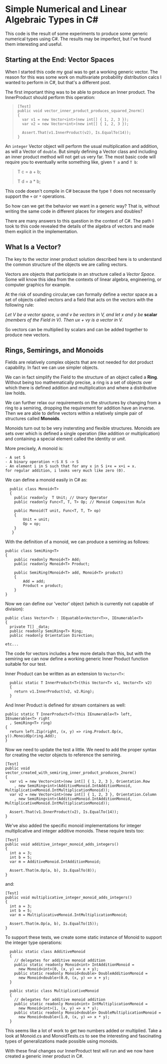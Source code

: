 # Simple Numerical and Linear Algebraic Types in C# #
This code is the result of some experiments to produce some generic numerical types using C#. The results may be imperfect, but I've found them interesting and useful.

## Starting at the End: Vector Spaces ##
When I started this code my goal was to get a working generic vector.  The reason for this was some work on multivariate probability distribution calcs I wanted to perform in C#, but that's a different post.

The first important thing was to be able to produce an Inner product.  The InnerProduct should perform this operation:

>     [Test]
>     public void vector_inner_product_produces_squared_2norm()
>     {
>       var v1 = new Vector<int>(new int[] { 1, 2, 3 });      
>       var v2 = new Vector<int>(new int[] { 1, 2, 3 }); 
> 
>       Assert.That(v1.InnerProduct(v2), Is.EqualTo(14));
>     }
> 

An `integer` Vector object will perform the usual multiplication and addition, as will a Vector of `double`.  But simply defining a Vector<T> class and including an inner product method will not get us very far.  The most basic code will require you to eventually write something like, given `T a` and `T b`:

> T c = a + b;
>
> T d = a * b;

This code doesn't compile in C# because the type `T` does not necessarily support the `+` or `*` operations.

So how can we get the behavior we want in a generic way?  That is, without writing the same code in different places for integers and doubles? 

There are many answers to this question in the context of C#.  The path I took to this code revealed the details of the algebra of vectors and made them explicit in the implementation.

## What Is a Vector? ##
The key to the vector inner product solution described here is to understand the common structure of the objects we are calling vectors.

Vectors are objects that participate in an structure called a *Vector Space*.  Some will know this idea from the contexts of linear algebra, engineering, or computer graphics for example.

At the risk of sounding circular,we can formally define a vector space as a set of objects called vectors and a field that acts on the vectors with the following rule:

*Let V be a vector space, u and v be vectors in V, and let x and y be* **scalar** 
*(members of the Field in V). Then ux + vy is a vector in V.* 

So vectors can be multiplied by scalars and can be added together to produce new vectors.

## Rings, Semirings, and Monoids ##
Fields are relatively complex objects that are not needed for dot product capability. In fact we can use simpler objects.  

We can in fact simplify the Field to the structure of an object called a **Ring**.  Without being too mathematically precise, a ring is a set of objects over which there is defined addition and multiplication and where a distributive law holds.

We can further relax our requirements on the structures by changing from a ring to a semiring, dropping the requirement for addition have an inverse.  Then we are able to define vectors within a relatively simple pair of structures called **Monoids**.

Monoids turn out to be very instersting and flexible structures.  Monoids are sets over which is defined a single operation (like addition or multiplication) and containing a special element called the identity or *unit*.

More precisely, A monoid is:

	- A set S
	- A binary operation +:S X S -> S
	- An element i in S such that for any x in S i+x = x+i = x.  
	for regular addition, i looks very much like zero (0).

We can define a monoid easily in C\# as:

      public class Monoid<T>
      {
    	public readonly  T Unit; // Unary Operator
    	public readonly Func<T, T, T> Op; // Monoid Compositon Rule
    
    	public Monoid(T unit, Func<T, T, T> op)
    	{
      		Unit = unit;
      		Op = op;
    	}
       }
        
With the definition of a monoid, we can produce a semiring as follows:

    public class SemiRing<T>
    {
    	public readonly Monoid<T> Add;
    	public readonly Monoid<T> Product;
    
    	public SemiRing(Monoid<T> add, Monoid<T> product)
    	{
      		Add = add;
      		Product = product;
    	}
    }
    
Now we can define our 'vector' object (which is currently not capable of division):

    public class Vector<T> : IEquatable<Vector<T>>, IEnumerable<T>
    {
      private T[] _data;  
      public readonly SemiRing<T> Ring;
      public readonly Orientation Direction;

	etc...

The code for vectors includes a few more details than this, but with the semiring we can now define a working generic Inner Product function suitable for our test.

Inner Product can be written as an extension to `Vector<T>`:

      public static T InnerProduct<T>(this Vector<T> v1, Vector<T> v2)
      {
        return v1.InnerProduct(v2, v2.Ring);
      }

And Inner Product is defined for stream containers as well:

    public static T InnerProduct<T>(this IEnumerable<T> left, IEnumerable<T> right
      , SemiRing<T> ring)
    {
      return left.Zip(right, (x, y) => ring.Product.Op(x, y)).MonoidOp(ring.Add);
    }

Now we need to update the test a little.  We need to add the proper syntax for creating the vector objects to reference the semiring. 

    [Test]
    public void vector_created_with_semiring_inner_product_produces_2norm()
    {
      var v1 = new Vector<int>(new int[] { 1, 2, 3 }, Orientation.Row
        , new SemiRing<int>(AdditiveMonoid.IntAdditionMonoid, MultiplicativeMonoid.IntMultiplicationMonoid));
      var v2 = new Vector<int>(new int[] { 1, 2, 3 }, Orientation.Column
        , new SemiRing<int>(AdditiveMonoid.IntAdditionMonoid, MultiplicativeMonoid.IntMultiplicationMonoid));

      Assert.That(v1.InnerProduct(v2), Is.EqualTo(14));
    }

We've also added the specific monoid implementations for integer multiplicative and integer additive monoids.  These require tests too:

    [Test]
    public void additive_integer_monoid_adds_integers()
    {
      int a = 3;
      int b = 5;
      var m = AdditiveMonoid.IntAdditionMonoid;

      Assert.That(m.Op(a, b), Is.EqualTo(8));
    }

and:

    [Test]
    public void multiplicative_integer_monoid_adds_integers()
    {
      int a = 3;
      int b = 5;
      var m = MultiplicativeMonoid.IntMultiplicationMonoid;

      Assert.That(m.Op(a, b), Is.EqualTo(15));
    }

To support these tests, we create some static instance of Monoid to support the integer type operations:

	  public static class AdditiveMonoid
	  {
	    // delegates for additive monoid addition
	    public static readonly Monoid<int> IntAdditionMonoid =
	      new Monoid<int>(0, (x, y) => x + y);
	    public static readonly Monoid<double> DoubleAdditionMonoid =
	      new Monoid<double>(0.0, (x, y) => x + y);
	  }
	
	  public static class MultiplicativeMonoid
	  {
	    // delegates for additive monoid addition
	    public static readonly Monoid<int> IntMultiplicationMonoid =
	      new Monoid<int>(1, (x, y) => x * y);
	    public static readonly Monoid<double> DoubleMultiplicationMonoid =
	      new Monoid<double>(1.0, (x, y) => x * y);
	  }

This seems like a lot of work to get two numbers added or multiplied.  Take a look at Monoid.cs and MonoidTests.cs to see the interesting and fascinating types of generalizations made possible using monoids.

With these final changes our InnerProduct test will run and we now have created a generic inner product in C#.  

